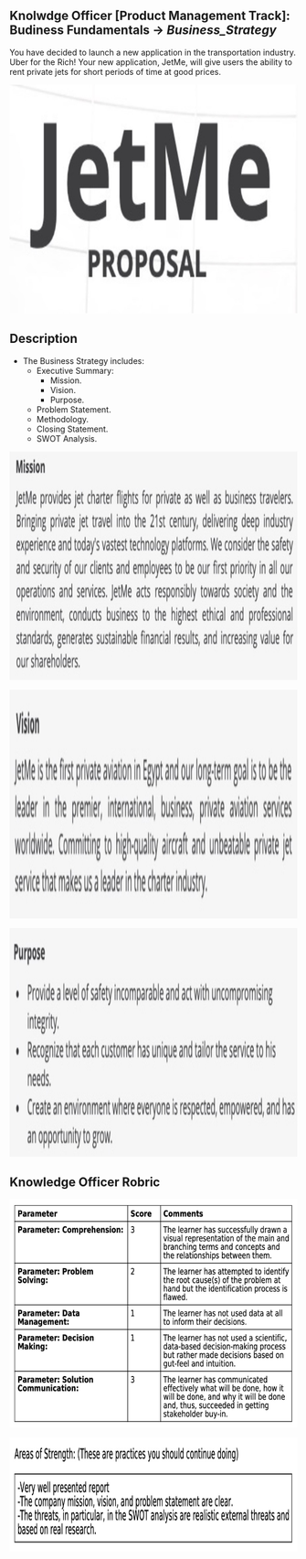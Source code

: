 ## Knolwdge Officer [Product Management Track]: Budiness Fundamentals -> _Business_Strategy_
You have decided to launch a new application in the transportation industry. Uber for the Rich! Your new application, JetMe, will give users the ability to rent private jets for short periods of time at good prices.

<p align="center">
<img src="https://github.com/yarahisham/JetMe_CaseStudy-Business_Strategy/blob/main/Images/Screen%20Shot%202021-04-27%20at%203.25.37%20AM.jpg" alt="alt text" width="700" height="400" >
</p>

## Description
- The Business Strategy includes:
  - Executive Summary:
    - Mission.
    - Vision.
    - Purpose.
  - Problem Statement.
  - Methodology.
  - Closing Statement.
  - SWOT Analysis.
 
 <p align="center">
<img src="https://github.com/yarahisham/JetMe_CaseStudy-Business_Strategy/blob/main/Images/Screen%20Shot%202021-04-27%20at%203.25.57%20AM.jpg" alt="alt text" width="700" height="400" >
</p>
 
 <p align="center">
<img src="https://github.com/yarahisham/JetMe_CaseStudy-Business_Strategy/blob/main/Images/Screen%20Shot%202021-04-27%20at%203.26.06%20AM.jpg" alt="alt text" width="700" height="400" >
</p>

<p align="center">
<img src="https://github.com/yarahisham/JetMe_CaseStudy-Business_Strategy/blob/main/Images/Screen%20Shot%202021-04-27%20at%203.26.13%20AM.jpg" alt="alt text" width="700" height="400" >
</p>
 
## Knowledge Officer Robric
<p align="center">
<img src="https://github.com/yarahisham/JetMe_CaseStudy-Business_Strategy/blob/main/Images/Screen%20Shot%202021-04-27%20at%203.36.22%20AM.jpg" alt="alt text" width="700" height="400" >
</p>

<p align="center">
<img src="https://github.com/yarahisham/JetMe_CaseStudy-Business_Strategy/blob/main/Images/Screen%20Shot%202021-04-27%20at%203.36.31%20AM.jpg" alt="alt text" width="700" height="200" >
</p>
